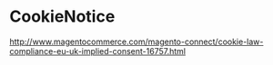 # CookieNotice
http://www.magentocommerce.com/magento-connect/cookie-law-compliance-eu-uk-implied-consent-16757.html